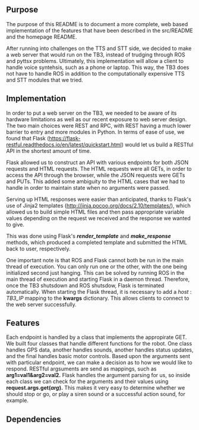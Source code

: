 ## Purpose
The purpose of this README is to document a more complete, web based implementation of the features that have been described in the src/README and the homepage README.

After running into challenges on the TTS and STT side, we decided to make a web server that would run on the TB3, instead of trudging through ROS and pyttsx problems. Ultimately, this implementation will allow a client to handle voice syntehsis, such as a phone or laptop. This way, the TB3 does not have to handle ROS in addition to the computationally expensive TTS and STT modules that we tried.

## Implementation

In order to put a web server on the TB3, we needed to be aware of its hardware limitations as well as our recent exposure to web server design.
The two main choices were REST and RPC, with REST having a much lower barrier to entry and more modules in Python. In terms of ease of use, we found that Flask (https://flask-restful.readthedocs.io/en/latest/quickstart.html) would let us build a RESTful API in the shortest amount of time.

Flask allowed us to construct an API with various endpoints for both JSON requests and HTML requests. The HTML requests were all GETs, in order to access the API through the browser, while the JSON requests were GETs and PUTs. This added some ambiguity to the HTML cases that we had to handle in order to maintain state when no arguments were passed.

Serving up HTML responses were easier than anticipated, thanks to Flask's use of Jinja2 templates (http://jinja.pocoo.org/docs/2.10/templates/), which allowed us to build simple HTML files and then pass appropriate variable values depending on the request we received and the response we wanted to give.

This was done using Flask's ***render_template*** and ***make_response*** methods, which produced a completed template and submitted the HTML back to user, respectively.

One important note is that ROS and Flask cannot both be run in the main thread of execution. You can only run one or the other, with the one being initialized second just hanging. This can be solved by running ROS in the main thread of execution and starting Flask in a daemon thread. Therefore, once the TB3 shutsdown and ROS shutsdow, Flask is terminated automatically. When starting the Flask thread, it is necessary to add a *host* : *TB3_IP* mapping to the **kwargs** dictionary. This allows clients to connect to the web server successfully.

## Features

Each endpoint is handled by a class that implements the appropirate GET. We built four classes that handle different functions for the robot. One class handles GPS data, another handles sounds, another handles status updates, and the final handles basic motor controls. Based upon the arguments sent with particular endpoint, we can make a decision as to how we would like to respond. RESTful argsuments are send as mappings, such as **arg1=val1&arg2=val2.** Flask handles the argument parsing for us, so inside each class we can check for the arguments and their values using **request.args.get(*arg*).** This makes it very easy to determine whether we should stop or go, or play a siren sound or a successful action sound, for example.

## Dependencies
<TODO>
